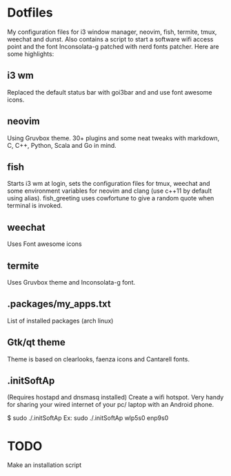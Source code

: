 Dotfiles
========

My configuration files for i3 window manager, neovim, fish, termite, tmux, weechat and dunst.
Also contains a script to start a software wifi access point and the font Inconsolata-g patched
with nerd fonts patcher. Here are some highlights: 

i3 wm
-----
Replaced the default status bar with goi3bar and and use font awesome icons.

neovim
------
Using Gruvbox theme. 30+ plugins and some neat tweaks with markdown, C, C++, Python, Scala 
and Go in mind. 

fish
----
Starts i3 wm at login, sets the configuration files for tmux, weechat and some environment 
variables for neovim and clang (use c++11 by default using alias). 
fish_greeting uses cowfortune to give a random quote when terminal is invoked.

weechat
-------
Uses Font awesome icons

termite
-------
Uses Gruvbox theme and Inconsolata-g font.

.packages/my_apps.txt
---------------------
List of installed packages (arch linux)

Gtk/qt theme
------------
Theme is based on clearlooks, faenza icons and Cantarell fonts.

.initSoftAp
-----------
(Requires hostapd and dnsmasq installed)
Create a wifi hotspot. Very handy for sharing your wired internet of 
your pc/ laptop with an Android phone.

$ sudo ./.initSoftAp <wifi interface> <wired interface>
Ex: sudo ./.initSoftAp wlp5s0 enp9s0


TODO
====
Make an installation script

